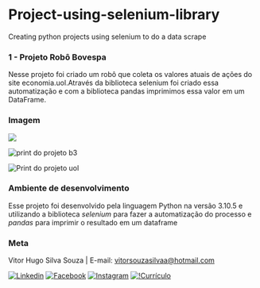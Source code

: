 # Project-using-selenium-library
Creating python projects using selenium to do a data scrape

### 1 - Projeto Robô Bovespa 
Nesse projeto foi criado um robô que coleta os valores atuais
de ações do site economia.uol.Através da biblioteca selenium 
foi criado essa automatização e com a biblioteca pandas 
imprimimos essa valor em um DataFrame. 

### Imagem

![](https://upload.wikimedia.org/wikipedia/commons/thumb/0/0a/Python.svg/1200px-Python.svg.png)

![](imagens/b3%20e%20menu.JPG "print do projeto b3")

![](imagens/opcao%202.JPG "Print do projeto uol")

### Ambiente de desenvolvimento

Esse projeto foi desenvolvido pela linguagem Python na versão
3.10.5 e utilizando a biblioteca *selenium* para fazer a automatização
do processo e *pandas* para imprimir o resultado em um dataframe

### Meta 

Vitor Hugo Silva Souza | E-mail: vitorsouzasilvaa@hotmail.com

 <div>
    <link rel="stylesheet" href="https://cdnjs.cloudflare.com/ajax/libs/font-awesome/4.7.0/css/font-awesome.min.css">
    <a href="https://www.linkedin.com/in/vitorhugossouza/" target="_blank"><i class="fa fa-linkedin"></i></a>
    <a href="https://www.facebook.com/vitorugoo.kta" target="_blank"><i class="fa fa-facebook"></i></a>
    <a href="https://www.instagram.com/viitorsouza10" target="_blank"><i class="fa fa-instagram"></i></a>
    <a href="https://github.com/vitorhssouza" target="_blank"><i class="fa fa-github"></i></a>
</div>

[![Linkedin](https://img.shields.io/badge/LinkedIn-0077B5?style=for-the-badge&logo=linkedin&logoColor=white)](https://www.linkedin.com/in/vitorhugossouza/) 
[![Facebook](https://img.shields.io/badge/Facebook-1877F2?style=for-the-badge&logo=facebook&logoColor=white)](https://www.facebook.com/vitorugoo.kta) 
[![Instagram](https://img.shields.io/badge/Instagram-E4405F?style=for-the-badge&logo=instagram&logoColor=white)](https://www.instagram.com/viitorsouza10/) 
[![!Currículo](https://img.shields.io/badge/website-000000?style=for-the-badge&logo=About.me&logoColor=white)](https://vitorhssouza.github.io/#home)
